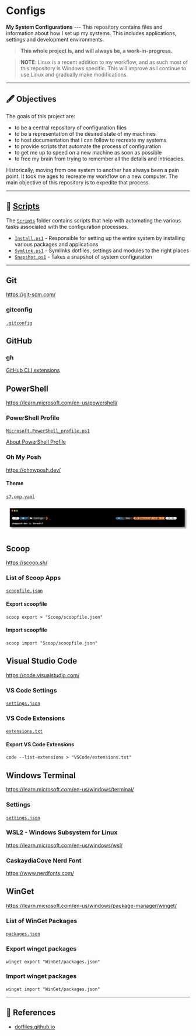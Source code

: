 # Configs

**My System Configurations** --- This repository contains files and information about how I set up my systems. This includes applications, settings and development environments.

> **This whole project is, and will always be, a work-in-progress.**

> **NOTE**: Linux is a recent addition to my workflow, and as such most of this repository is Windows specific. This will improve as I continue to use Linux and gradually make modifications.

---

## 🖋️ Objectives

The goals of this project are:
- to be a central repository of configuration files
- to be a representation of the desired state of my machines
- to host documentation that I can follow to recreate my systems
- to provide scripts that automate the process of configuration
- to get me up to speed on a new machine as soon as possible
- to free my brain from trying to remember all the details and intricacies.

Historically, moving from one system to another has always been a pain point. It took me ages to recreate my workflow on a new computer. The main objective of this repository is to expedite that process.

---

## 📜 [Scripts](Scripts/)

The [`Scripts`](Scripts/) folder contains scripts that help with automating the various tasks associated with the configuration processes.

- [`Install.ps1`](Scripts/PowerShell/Install.ps1) - Responsible for setting up the entire system by installing various packages and applications
- [`Symlink.ps1`](Scripts/PowerShell/Symlink.ps1) - Symlinks dotfiles, settings and modules to the right places
- [`Snapshot.ps1`](Scripts/PowerShell/Snapshot.ps1) - Takes a snapshot of system configuration

---

## Git

https://git-scm.com/

### gitconfig

[`.gitconfig`](Git/.gitconfig)

## GitHub

### gh

[GitHub CLI extensions](GitHub/gh/extensions.txt)

## PowerShell

https://learn.microsoft.com/en-us/powershell/

### PowerShell Profile

[`Microsoft.PowerShell_profile.ps1`](PowerShell/Microsoft.PowerShell_profile.ps1)

[About PowerShell Profile](https://docs.microsoft.com/en-us/powershell/module/microsoft.powershell.core/about/about_profiles?view=powershell-7.2)
### Oh My Posh

https://ohmyposh.dev/

#### Theme

[`s7.omp.yaml`](Oh-My-Posh/Themes/s7.omp.yaml)


![oh-my-posh-prompt-theme](s7-prompt.png)

## Scoop

https://scoop.sh/

### List of Scoop Apps

[`scoopfile.json`](Scoop/scoopfile.json)

#### Export scoopfile

```shell
scoop export > "Scoop/scoopfile.json"
```

#### Import scoopfile

```shell
scoop import "Scoop/scoopfile.json"
```

## Visual Studio Code

https://code.visualstudio.com/

### VS Code Settings

[`settings.json`](VSCode/settings.json)

### VS Code Extensions

[`extensions.txt`](VSCode/extensions.txt)

#### Export VS Code Extensions

```shell
code --list-extensions > "VSCode/extensions.txt"
```

## Windows Terminal

https://learn.microsoft.com/en-us/windows/terminal/

### Settings

[`settings.json`](Windows-Terminal/settings.json)

### WSL2 - Windows Subsystem for Linux

https://learn.microsoft.com/en-us/windows/wsl/

### CaskaydiaCove Nerd Font

https://www.nerdfonts.com/

## WinGet

https://learn.microsoft.com/en-us/windows/package-manager/winget/

### List of WinGet Packages

[`packages.json`](WinGet/packages.json)

### Export winget packages
```shell
winget export "WinGet/packages.json"
```
### Import winget packages
```shell
winget import "WinGet/packages.json"
```

---

## 📕 References

- [dotfiles.github.io][github-dotfiles]


<!-- ===== -->
<!-- LINKS -->
<!-- ===== -->

[github-dotfiles]: https://dotfiles.github.io/
